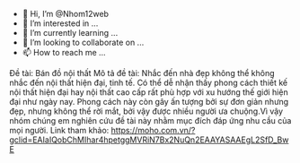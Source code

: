 - 👋 Hi, I’m @Nhom12web
- 👀 I’m interested in ...
- 🌱 I’m currently learning ...
- 💞️ I’m looking to collaborate on ...
- 📫 How to reach me ...

<!---
Nhom12web/Nhom12web is a ✨ special ✨ repository because its `README.md` (this file) appears on your GitHub profile.
You can click the Preview link to take a look at your changes.
--->
Đề tài: Bán đồ nội thất
Mô tả đề tài: Nhắc đến nhà đẹp không thể không nhắc đến nội thất hiện đại, tinh tế. Có thể dễ nhận thấy phong cách thiết kế nội thất hiện đại hay nội thất cao cấp rất phù hợp với xu hướng thế giới hiện đại như ngày nay. Phong cách này còn gây ấn tượng bởi sự đơn giản nhưng đẹp, nhưng không thể rời mắt, bởi vậy được nhiều người ưa chuộng.Vì vậy nhóm chúng em nghiên cứu đề tài này nhằm mục đích đáp ứng nhu cầu của mọi người.
Link tham khảo: https://moho.com.vn/?gclid=EAIaIQobChMIhar4hpetggMVRiN7Bx2NuQn2EAAYASAAEgL2SfD_BwE
